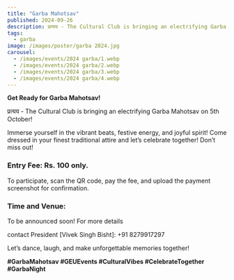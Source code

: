 ```yaml
---
title: "Garba Mahotsav"
published: 2024-09-26
description: प्रत्यय - The Cultural Club is bringing an electrifying Garba Mahotsav on 5th October!
tags:
  - garba
image: /images/poster/garba 2024.jpg
carousel:
  - /images/events/2024 garba/1.webp
  - /images/events/2024 garba/2.webp
  - /images/events/2024 garba/3.webp
  - /images/events/2024 garba/4.webp
---
```


**Get Ready for Garba Mahotsav!**

प्रत्यय - The Cultural Club is bringing an electrifying Garba Mahotsav on 5th
October!

Immerse yourself in the vibrant beats, festive energy, and joyful spirit! Come
dressed in your finest traditional attire and let’s celebrate together! Don’t
miss out!

### Entry Fee: Rs. 100 only.

To participate, scan the QR code, pay the fee, and upload the payment screenshot
for confirmation.

### Time and Venue:

To be announced soon! For more details

contact President [Vivek Singh Bisht]: +91 8279917297

Let’s dance, laugh, and make unforgettable memories together!

**#GarbaMahotsav #GEUEvents #CulturalVibes #CelebrateTogether #GarbaNight**
